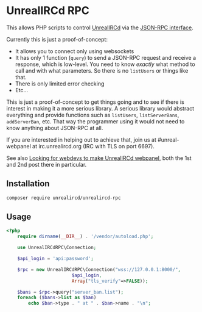 UnrealIRCd RPC
==============

This allows PHP scripts to control [UnrealIRCd](https://www.unrealircd.org/)
via the [JSON-RPC interface](https://www.unrealircd.org/docs/JSON-RPC).

Currently this is just a proof-of-concept:
* It allows you to connect only using websockets
* It has only 1 function (`query`) to send a JSON-RPC request and receive a response,
  which is low-level. You need to know *exactly* what method to call and with
  what parameters. So there is no `listUsers` or things like that.
* There is only limited error checking
* Etc...

This is just a proof-of-concept to get things going and to see if there
is interest in making it a more serious library. A serious library would
abstract everything and provide functions such as `listUsers`, `listServerBans`,
`addServerBan`, etc. That way the programmer using it would not need to
know anything about JSON-RPC at all.

If you are interested in helping out to achieve that, join us at
#unreal-webpanel at irc.unrealircd.org (IRC with TLS on port 6697).

See also [Looking for webdevs to make UnrealIRCd webpanel](https://forums.unrealircd.org/viewtopic.php?t=9195),
both the 1st and 2nd post there in particular.

Installation
------------
```bash
composer require unrealircd/unrealircd-rpc
```

Usage
-----
```php
<?php
    require dirname(__DIR__) . '/vendor/autoload.php';

    use UnrealIRCdRPC\Connection;

    $api_login = 'api:password';

    $rpc = new UnrealIRCdRPC\Connection("wss://127.0.0.1:8000/",
                        $api_login,
                        Array("tls_verify"=>FALSE));

    $bans = $rpc->query("server_ban.list");
    foreach ($bans->list as $ban)
        echo $ban->type . " at " . $ban->name . "\n";
```
